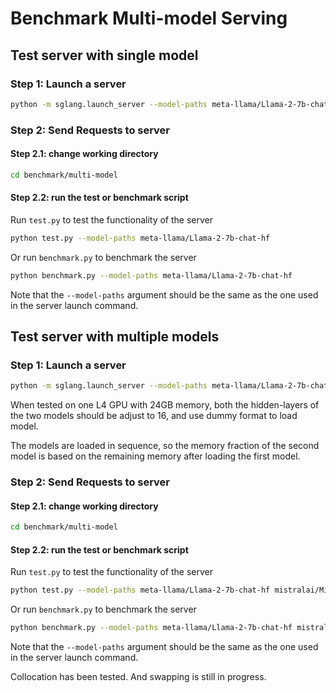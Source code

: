 # Benchmark Multi-model Serving

## Test server with single model

### Step 1: Launch a server

```bash
python -m sglang.launch_server --model-paths meta-llama/Llama-2-7b-chat-hf --port 30000   --disable-cuda-graph
```

### Step 2: Send Requests to server

#### Step 2.1: change working directory

```bash
cd benchmark/multi-model
```

#### Step 2.2: run the test or benchmark script

Run `test.py` to test the functionality of the server

```bash
python test.py --model-paths meta-llama/Llama-2-7b-chat-hf
```

Or run `benchmark.py` to benchmark the server

```bash
python benchmark.py --model-paths meta-llama/Llama-2-7b-chat-hf
```

Note that the `--model-paths` argument should be the same as the one used in the server launch command.

## Test server with multiple models

### Step 1: Launch a server
```bash
python -m sglang.launch_server --model-paths meta-llama/Llama-2-7b-chat-hf mistralai/Mistral-7B-Instruct-v0.2 --port 30000   --disable-cuda-graph --load-format dummy --mem-fraction-statics 0.48 0.8
```

When tested on one L4 GPU with 24GB memory, both the hidden-layers of the two models should be adjust to 16, and use dummy format to load model.

The models are loaded in sequence, so the memory fraction of the second model is based on the remaining memory after loading the first model.

### Step 2: Send Requests to server

#### Step 2.1: change working directory

```bash
cd benchmark/multi-model
```

#### Step 2.2: run the test or benchmark script

Run `test.py` to test the functionality of the server

```bash
python test.py --model-paths meta-llama/Llama-2-7b-chat-hf mistralai/Mistral-7B-Instruct-v0.2
```

Or run `benchmark.py` to benchmark the server

```bash
python benchmark.py --model-paths meta-llama/Llama-2-7b-chat-hf mistralai/Mistral-7B-Instruct-v0.2
```

Note that the `--model-paths` argument should be the same as the one used in the server launch command.

Collocation has been tested. And swapping is still in progress.